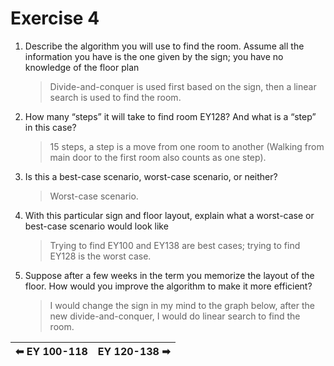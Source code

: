 # Exercise 4
1. Describe the algorithm you will use to find the room. Assume all the information you have is the one given by the sign; you have no knowledge of the floor plan
    > Divide-and-conquer is used first based on the sign, then a linear search is used to find the room.
2. How many “steps” it will take to find room EY128? And what is a “step” in this case?
    > 15 steps, a step is a move from one room to another (Walking from main door to the first room also counts as one step).
3. Is this a best-case scenario, worst-case scenario, or neither?
    > Worst-case scenario.
4. With this particular sign and floor layout, explain what a worst-case or best-case scenario would look like
    > Trying to find EY100 and EY138 are best cases; trying to find EY128 is the worst case.
5. Suppose after a few weeks in the term you memorize the layout of the floor. How would you improve the algorithm to make it more efficient?
    > I would change the sign in my mind to the graph below, after the new divide-and-conquer, I would do linear search to find the room. 

| ⬅ EY 100-118 | EY 120-138 ➡ |
|--------------|--------------|
 